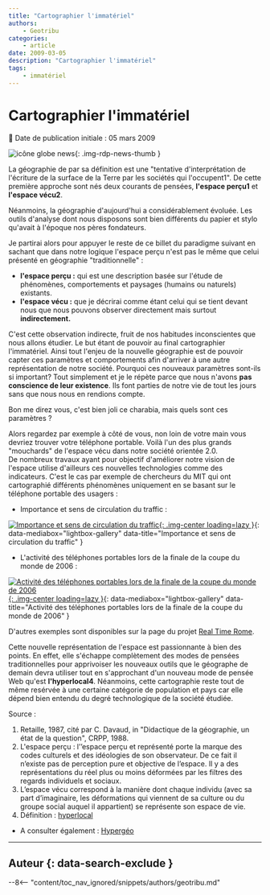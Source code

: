 ```yaml
---
title: "Cartographier l'immatériel"
authors:
    - Geotribu
categories:
    - article
date: 2009-03-05
description: "Cartographier l'immatériel"
tags:
    - immatériel
---
```


# Cartographier l'immatériel

:calendar: Date de publication initiale : 05 mars 2009

![icône globe news](https://cdn.geotribu.fr/img/internal/icons-rdp-news/world.png "icône globe news"){: .img-rdp-news-thumb }

La géographie de par sa définition est une "tentative d'interprétation de l'écriture de la surface de la Terre par les sociétés qui l'occupent1". De cette première approche sont nés deux courants de pensées, **l'espace perçu1** et **l'espace vécu2**.

Néanmoins, la géographie d'aujourd'hui a considérablement évoluée. Les outils d'analyse dont nous disposons sont bien différents du papier et stylo qu'avait à l'époque nos pères fondateurs.

Je partirai alors pour appuyer le reste de ce billet du paradigme suivant en sachant que dans notre logique l'espace perçu n'est pas le même que celui présenté en géographie "traditionnelle" :

* **l'espace perçu :** qui est une description basée sur l'étude de phénomènes, comportements et paysages (humains ou naturels) existants.
* **l'espace vécu :** que je décrirai comme étant celui qui se tient devant nous que nous pouvons observer directement mais surtout **indirectement.**

C'est cette observation indirecte, fruit de nos habitudes inconscientes que nous allons étudier. Le but étant de pouvoir au final cartographier l'immatériel. Ainsi tout l'enjeu de la nouvelle géographie est de pouvoir capter ces paramètres et comportements afin d'arriver à une autre représentation de notre société. Pourquoi ces nouveaux paramètres sont-ils si important? Tout simplement et je le répète parce que nous n'avons **pas conscience de leur existence**. Ils font parties de notre vie de tout les jours sans que nous nous en rendions compte.

Bon me direz vous, c'est bien joli ce charabia, mais quels sont ces paramètres ?  

Alors regardez par exemple à côté de vous, non loin de votre main vous devriez trouver votre téléphone portable. Voilà l'un des plus grands "mouchards" de l'espace vécu dans notre société orientée 2.0.  
De nombreux travaux ayant pour objectif d'améliorer notre vision de l'espace utilise d'ailleurs ces nouvelles technologies comme des indicateurs. C'est le cas par exemple de chercheurs du MIT qui ont cartographié différents phénomènes uniquement en se basant sur le téléphone portable des usagers :

* Importance et sens de circulation du traffic :

[![Importance et sens de circulation du traffic](http://senseable.mit.edu/realtimerome/sketches/images/S3-00_large.jpg "Importance et sens de circulation du traffic"){: .img-center loading=lazy }](http://senseable.mit.edu/realtimerome/sketches/images/S3-00_large.jpg){: data-mediabox="lightbox-gallery" data-title="Importance et sens de circulation du traffic" }

* L'activité des téléphones portables lors de la finale de la coupe du monde de 2006 :

[![Activité des téléphones portables lors de la finale de la coupe du monde de 2006](http://senseable.mit.edu/realtimerome/sketches/images/s6-worldcup_large.jpg "Activité des téléphones portables lors de la finale de la coupe du monde de 2006"){: .img-center loading=lazy }](http://senseable.mit.edu/realtimerome/sketches/images/s6-worldcup_large.jpg){: data-mediabox="lightbox-gallery" data-title="Activité des téléphones portables lors de la finale de la coupe du monde de 2006" }

D'autres exemples sont disponibles sur la page du projet [Real Time Rome](http://senseable.mit.edu/realtimerome/sketches/index.html).

Cette nouvelle représentation de l'espace est passionnante à bien des points. En effet, elle s'échappe complètement des modes de pensées traditionnelles pour apprivoiser les nouveaux outils que le géographe de demain devra utiliser tout en s'approchant d'un nouveau mode de pensée Web qu'est **l'hyperlocal4**. Néanmoins, cette cartographie reste tout de même resérvée à une certaine catégorie de population et pays car elle dépend bien entendu du degré technologique de la société étudiée.

Source :

1. Retaille, 1987, cité par C. Davaud, in "Didactique de la géographie, un état de la question", CRPP, 1988.
2. L'espace perçu : l’’espace perçu et représenté porte la marque des codes culturels et des idéologies de son observateur. De ce fait il n’existe pas de perception pure et objective de l’espace. Il y a des représentations du réel plus ou moins déformées par les filtres des regards individuels et sociaux.
3. L’espace vécu correspond à la manière dont chaque individu (avec sa part d’imaginaire, les déformations qui viennent de sa culture ou du groupe social auquel il appartient) se représente son espace de vie.
4. Définition : [hyperlocal](http://media.baliz-geospatial.com/fr/blogue/hyperlocal-selon-le-magazine-wired)

* A consulter également : [Hypergéo](http://www.hypergeo.eu/spip.php?article365)

----

## Auteur {: data-search-exclude }

--8<-- "content/toc_nav_ignored/snippets/authors/geotribu.md"
